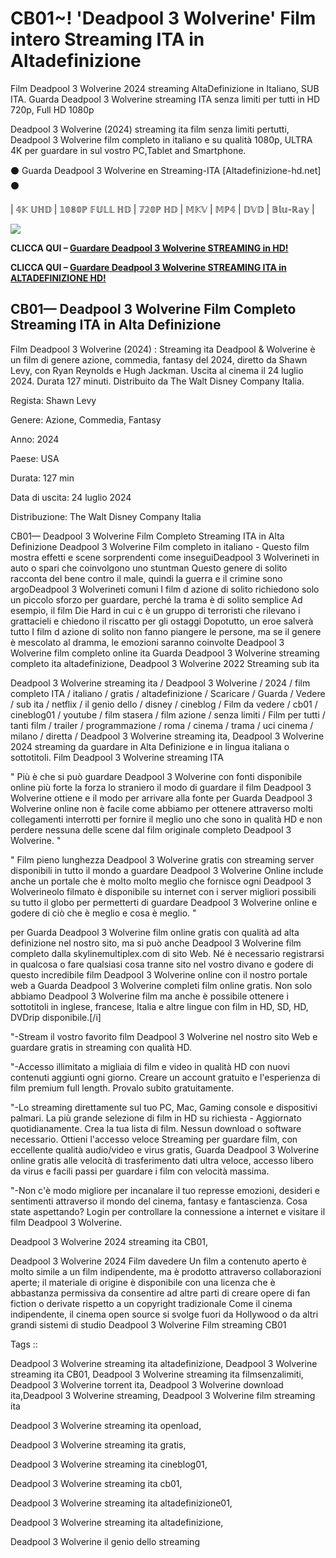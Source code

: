 # CB01~! 'Deadpool 3 Wolverine' Film intero Streaming ITA in Altadefinizione

Film Deadpool 3 Wolverine 2024 streaming AltaDefinizione in Italiano, SUB ITA. Guarda Deadpool 3 Wolverine streaming ITA senza limiti per tutti in HD 720p, Full HD 1080p

Deadpool 3 Wolverine (2024) streaming ita film senza limiti pertutti, Deadpool 3 Wolverine film completo in italiano e su qualità 1080p, ULTRA 4K per guardare in sul vostro PC,Tablet and Smartphone.

⚫ Guarda Deadpool 3 Wolverine en Streaming-ITA [Altadefinizione-hd.net] ⚫

| 𝟜𝕂 𝕌ℍ𝔻 | 𝟙𝟘𝟠𝟘ℙ 𝔽𝕌𝕃𝕃 ℍ𝔻 | 𝟟𝟚𝟘ℙ ℍ𝔻 | 𝕄𝕂𝕍 | 𝕄ℙ𝟜 | 𝔻𝕍𝔻 | 𝔹𝕝𝕦-ℝ𝕒𝕪 |

<p dir="auto"><a href="https://t.co/znVJ8b7L8T" title="GUARDA HD" rel="nofollow"><img src="https://i.imgur.com/jhNGoEt.gif" style="max-width: 100%;"></a></p>

**CLICCA QUI –  [Guardare Deadpool 3 Wolverine STREAMING in HD!](https://t.co/znVJ8b7L8T)**

**CLICCA QUI –  [Guardare Deadpool 3 Wolverine STREAMING ITA in ALTADEFINIZIONE HD!](https://t.co/znVJ8b7L8T)**

## CB01— Deadpool 3 Wolverine Film Completo Streaming ITA in Alta Definizione

Film Deadpool 3 Wolverine (2024) : Streaming ita Deadpool & Wolverine è un film di genere azione, commedia, fantasy del 2024, diretto da Shawn Levy, con Ryan Reynolds e Hugh Jackman. Uscita al cinema il 24 luglio 2024. Durata 127 minuti. Distribuito da The Walt Disney Company Italia.

Regista: Shawn Levy

Genere: Azione, Commedia, Fantasy

Anno: 2024

Paese: USA

Durata: 127 min

Data di uscita: 24 luglio 2024

Distribuzione: The Walt Disney Company Italia

CB01— Deadpool 3 Wolverine Film Completo Streaming ITA in Alta Definizione Deadpool 3 Wolverine Film completo in italiano - Questo film mostra effetti e scene sorprendenti come inseguiDeadpool 3 Wolverineti in auto o spari che coinvolgono uno stuntman Questo genere di solito racconta del bene contro il male, quindi la guerra e il crimine sono argoDeadpool 3 Wolverineti comuni I film d azione di solito richiedono solo un piccolo sforzo per guardare, perché la trama è di solito semplice Ad esempio, il film Die Hard in cui c è un gruppo di terroristi che rilevano i grattacieli e chiedono il riscatto per gli ostaggi Dopotutto, un eroe salverà tutto I film d azione di solito non fanno piangere le persone, ma se il genere è mescolato al dramma, le emozioni saranno coinvolte Deadpool 3 Wolverine film completo online ita Guarda Deadpool 3 Wolverine streaming completo ita altadefinizione, Deadpool 3 Wolverine 2022 Streaming sub ita

Deadpool 3 Wolverine streaming ita / Deadpool 3 Wolverine / 2024 / film completo ITA / italiano / gratis / altadefinizione / Scaricare / Guarda / Vedere / sub ita / netflix / il genio dello / disney / cineblog / Film da vedere / cb01 / cineblog01 / youtube / film stasera / film azione / senza limiti / Film per tutti / tanti film / trailer / programmazione / roma / cinema / trama / uci cinema / milano / diretta / Deadpool 3 Wolverine streaming ita, Deadpool 3 Wolverine 2024 streaming da guardare in Alta Definizione e in lingua italiana o sottotitoli. Film Deadpool 3 Wolverine streaming ITA


" Più è che si può guardare Deadpool 3 Wolverine con fonti disponibile online più forte la forza lo straniero il modo di guardare il film Deadpool 3 Wolverine ottiene e il modo per arrivare alla fonte per Guarda Deadpool 3 Wolverine online non è facile come abbiamo per ottenere attraverso molti collegamenti interrotti per fornire il meglio uno che sono in qualità HD e non perdere nessuna delle scene dal film originale completo Deadpool 3 Wolverine. "


" Film pieno lunghezza Deadpool 3 Wolverine gratis con streaming server disponibili in tutto il mondo a guardare Deadpool 3 Wolverine Online include anche un portale che è molto molto meglio che fornisce ogni Deadpool 3 Wolverineolo filmato è disponibile su internet con i server migliori possibili su tutto il globo per permetterti di guardare Deadpool 3 Wolverine online e godere di ciò che è meglio e cosa è meglio. "

per Guarda Deadpool 3 Wolverine film online gratis con qualità ad alta definizione nel nostro sito, ma si può anche Deadpool 3 Wolverine film completo dalla skylinemultiplex.com di sito Web. Né è necessario registrarsi in qualcosa o fare qualsiasi cosa tranne sito nel vostro divano e godere di questo incredibile film Deadpool 3 Wolverine online con il nostro portale web a Guarda Deadpool 3 Wolverine completi film online gratis. Non solo abbiamo Deadpool 3 Wolverine film ma anche è possibile ottenere i sottotitoli in inglese, francese, Italia e altre lingue con film in HD, SD, HD, DVDrip disponibile.[/i]

"-Stream il vostro favorito film Deadpool 3 Wolverine nel nostro sito Web e guardare gratis in streaming con qualità HD.

"-Accesso illimitato a migliaia di film e video in qualità HD con nuovi contenuti aggiunti ogni giorno. Creare un account gratuito e l'esperienza di film premium full length. Provalo subito gratuitamente.

"-Lo streaming direttamente sul tuo PC, Mac, Gaming console e dispositivi palmari. La più grande selezione di film in HD su richiesta - Aggiornato quotidianamente. Crea la tua lista di film. Nessun download o software necessario. Ottieni l'accesso veloce Streaming per guardare film, con eccellente qualità audio/video e virus gratis, Guarda Deadpool 3 Wolverine online gratis alle velocità di trasferimento dati ultra veloce, accesso libero da virus e facili passi per guardare i film con velocità massima.

"-Non c'è modo migliore per incanalare il tuo represse emozioni, desideri e sentimenti attraverso il mondo del cinema, fantasy e fantascienza. Cosa state aspettando? Login per controllare la connessione a internet e visitare il film Deadpool 3 Wolverine.

Deadpool 3 Wolverine 2024 streaming ita CB01,
 
Deadpool 3 Wolverine 2024 Film davedere Un film a contenuto aperto è molto simile a un film indipendente, ma è prodotto attraverso collaborazioni aperte; il materiale di origine è disponibile con una licenza che è abbastanza permissiva da consentire ad altre parti di creare opere di fan fiction o derivate rispetto a un copyright tradizionale Come il cinema indipendente, il cinema open source si svolge fuori da Hollywood o da altri grandi sistemi di studio Deadpool 3 Wolverine Film streaming CB01

Tags ::

Deadpool 3 Wolverine streaming ita altadefinizione, Deadpool 3 Wolverine streaming ita CB01, Deadpool 3 Wolverine streaming ita filmsenzalimiti, Deadpool 3 Wolverine torrent ita, Deadpool 3 Wolverine download ita,Deadpool 3 Wolverine streaming, Deadpool 3 Wolverine film streaming ita

Deadpool 3 Wolverine streaming ita openload,

Deadpool 3 Wolverine streaming ita gratis,

Deadpool 3 Wolverine streaming ita cineblog01,

Deadpool 3 Wolverine streaming ita cb01,

Deadpool 3 Wolverine streaming ita altadefinizione01,

Deadpool 3 Wolverine streaming ita altadefinizione, 

Deadpool 3 Wolverine il genio dello streaming

